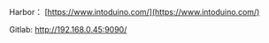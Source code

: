 Harbor： [https://www.intoduino.com/](https://www.intoduino.com/)

Gitlab: http://192.168.0.45:9090/

